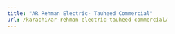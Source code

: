 ```yaml
---
title: "AR Rehman Electric- Tauheed Commercial"
url: /karachi/ar-rehman-electric-tauheed-commercial/
---
```

